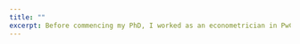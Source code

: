 ```yaml
---
title: ""
excerpt: Before commencing my PhD, I worked as an econometrician in PwC's Economic Consulting team in London for ~5 years between 2016-2020 and 2021-2022. Below are some of my key projects and highlights during this period.
---
```

